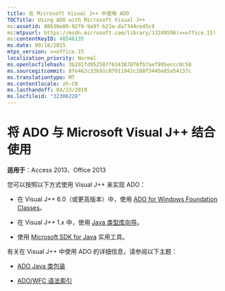 ```yaml
---
title: 在 Microsoft Visual J++ 中使用 ADO
TOCTitle: Using ADO with Microsoft Visual J++
ms:assetid: 88630e80-92f0-9a9f-b23a-da7344ce45c8
ms:mtpsurl: https://msdn.microsoft.com/library/JJ249596(v=office.15)
ms:contentKeyID: 48546135
ms.date: 09/18/2015
mtps_version: v=office.15
localization_priority: Normal
ms.openlocfilehash: 3b201fd952587f634387876fb7aef995eccc8c58
ms.sourcegitcommit: 8fe462c32b91c87911942c188f3445e85a54137c
ms.translationtype: MT
ms.contentlocale: zh-CN
ms.lasthandoff: 04/23/2019
ms.locfileid: "32306228"
---
```

# <a name="using-ado-with-microsoft-visual-j"></a>将 ADO 与 Microsoft Visual J++ 结合使用

**适用于**：Access 2013、Office 2013

您可以按照以下方式使用 Visual J++ 来实现 ADO：

  - 在 Visual J++ 6.0（或更高版本）中，使用 [ADO for Windows Foundation Classes](ado-wfc-programming.md)。

  - 在 Visual J++ 1.x 中，使用 [Java 类型库向导](using-the-java-type-library-wizard.md)。

  - 使用 [Microsoft SDK for Java](using-the-microsoft-sdk-for-java.md) 实用工具。

有关在 Visual J++ 中使用 ADO 的详细信息，请参阅以下主题：

  - [ADO Java 类包装](ado-java-class-wrappers.md)

  - [ADO/WFC 语法索引](https://docs.microsoft.com/office/vba/access/concepts/miscellaneous/ado-wfc-syntax-index)

